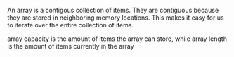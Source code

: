 An array is a contigous collection of items. They are contiguous because they are stored in neighboring memory locations. This makes it easy for us to iterate over the entire collection of items.

array capacity is the amount of items the array can store, while array length is the amount of items currently in the array